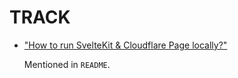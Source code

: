 # TRACK

- ["How to run SvelteKit & Cloudflare Page locally?"](https://stackoverflow.com/questions/74904528/how-to-run-sveltekit-cloudflare-page-locally)

	Mentioned in `README`.